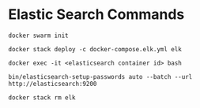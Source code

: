 # Elastic Search Commands

`docker swarm init`

`docker stack deploy -c docker-compose.elk.yml elk`

`docker exec -it <elasticsearch container id> bash`

`bin/elasticsearch-setup-passwords auto --batch --url http://elasticsearch:9200`

`docker stack rm elk`
